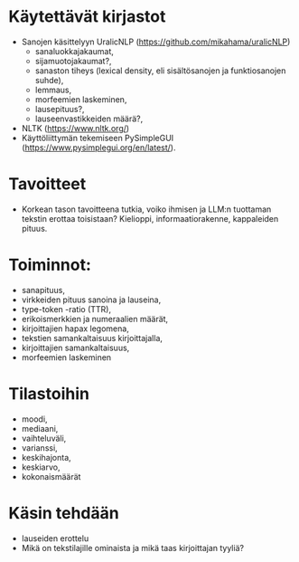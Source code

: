 # Käytettävät kirjastot
- Sanojen käsittelyyn UralicNLP (https://github.com/mikahama/uralicNLP)
  - sanaluokkajakaumat,
  - sijamuotojakaumat?,
  - sanaston tiheys (lexical density, eli sisältösanojen ja funktiosanojen suhde),
  - lemmaus,
  - morfeemien laskeminen,
  - lausepituus?,
  - lauseenvastikkeiden määrä?,
- NLTK (https://www.nltk.org/)
- Käyttöliittymän tekemiseen PySimpleGUI (https://www.pysimplegui.org/en/latest/).

# Tavoitteet
- Korkean tason tavoitteena tutkia, voiko ihmisen ja LLM:n tuottaman tekstin erottaa toisistaan? Kielioppi, informaatiorakenne, kappaleiden pituus.

# Toiminnot:
- sanapituus,
- virkkeiden pituus sanoina ja lauseina,
- type-token -ratio (TTR),
- erikoismerkkien ja numeraalien määrät,
- kirjoittajien hapax legomena,
- tekstien samankaltaisuus kirjoittajalla,
- kirjoittajien samankaltaisuus,
- morfeemien laskeminen

# Tilastoihin
- moodi,
- mediaani,
- vaihteluväli,
- varianssi,
- keskihajonta,
- keskiarvo,
- kokonaismäärät

# Käsin tehdään
- lauseiden erottelu
- Mikä on tekstilajille ominaista ja mikä taas kirjoittajan tyyliä?
